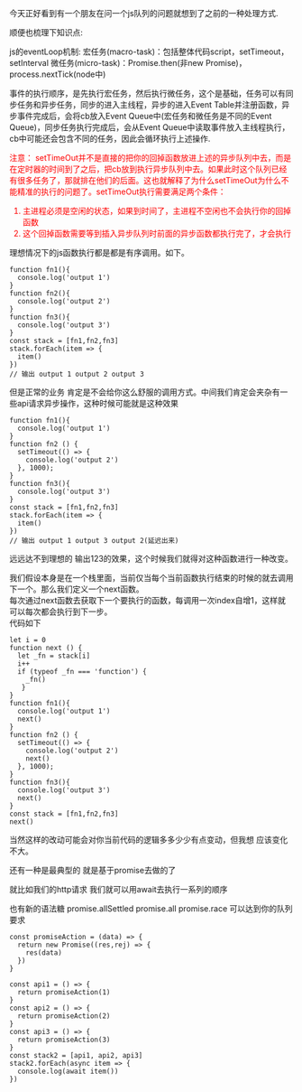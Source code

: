 今天正好看到有一个朋友在问一个js队列的问题就想到了之前的一种处理方式.

顺便也梳理下知识点:

js的eventLoop机制:
宏任务(macro-task)：包括整体代码script，setTimeout，setInterval
微任务(micro-task)：Promise.then(非new Promise)，process.nextTick(node中)


事件的执行顺序，是先执行宏任务，然后执行微任务，这个是基础，任务可以有同步任务和异步任务，同步的进入主线程，异步的进入Event Table并注册函数，异步事件完成后，会将cb放入Event Queue中(宏任务和微任务是不同的Event Queue)，同步任务执行完成后，会从Event Queue中读取事件放入主线程执行，cb中可能还会包含不同的任务，因此会循环执行上述操作.

<font color="red">注意： setTimeOut并不是直接的把你的回掉函数放进上述的异步队列中去，而是在定时器的时间到了之后，把cb放到执行异步队列中去。如果此时这个队列已经有很多任务了，那就排在他们的后面。这也就解释了为什么setTimeOut为什么不能精准的执行的问题了。setTimeOut执行需要满足两个条件：
1. 主进程必须是空闲的状态，如果到时间了，主进程不空闲也不会执行你的回掉函数
2. 这个回掉函数需要等到插入异步队列时前面的异步函数都执行完了，才会执行 
</font>

理想情况下的js函数执行都是都是有序调用。如下。

```
function fn1(){ 
  console.log('output 1')
}
function fn2(){ 
  console.log('output 2')
}
function fn3(){ 
  console.log('output 3')
}
const stack = [fn1,fn2,fn3]
stack.forEach(item => { 
  item()
})
// 输出 output 1 output 2 output 3
```

但是正常的业务 肯定是不会给你这么舒服的调用方式。中间我们肯定会夹杂有一些api请求异步操作，这种时候可能就是这种效果

```
function fn1(){ 
  console.log('output 1')
}
function fn2 () { 
  setTimeout(() => {
    console.log('output 2')
  }, 1000);
}
function fn3(){ 
  console.log('output 3')
}
const stack = [fn1,fn2,fn3]
stack.forEach(item => { 
  item()
})
// 输出 output 1 output 3 output 2(延迟出来)

```
远远达不到理想的 输出123的效果，这个时候我们就得对这种函数进行一种改变。

我们假设本身是在一个栈里面，当前仅当每个当前函数执行结束的时候的就去调用下一个。那么我们定义一个next函数。   
每次通过next函数去获取下一个要执行的函数，每调用一次index自增1，这样就可以每次都会执行到下一步。   
代码如下

```
let i = 0
function next () {
  let _fn = stack[i]
  i++
  if (typeof _fn === 'function') {
    _fn()
   }
}
function fn1(){ 
  console.log('output 1')
  next()
}
function fn2 () { 
  setTimeout(() => {
    console.log('output 2')
    next()
  }, 1000);
}
function fn3(){ 
  console.log('output 3')
  next()
}
const stack = [fn1,fn2,fn3]
next()

```
当然这样的改动可能会对你当前代码的逻辑多多少少有点变动，但我想 应该变化不大。


还有一种是最典型的 就是基于promise去做的了

就比如我们的http请求 我们就可以用await去执行一系列的顺序

也有新的语法糖  promise.allSettled promise.all promise.race 可以达到你的队列要求

```
const promiseAction = (data) => {
  return new Promise((res,rej) => {
    res(data)
  })
}

const api1 = () => {
  return promiseAction(1)
}
const api2 = () => {
  return promiseAction(2)
}
const api3 = () => {
  return promiseAction(3)
}
const stack2 = [api1, api2, api3]
stack2.forEach(async item => { 
  console.log(await item())
})

```



